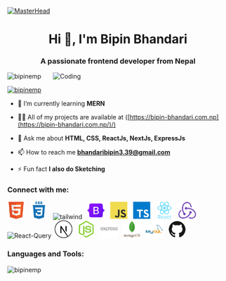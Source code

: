 [![MasterHead](https://media2.giphy.com/headers/GitHub/w8ZJLtJbmuph.gif)](https://rishavchanda.io)
<h1 align="center" >Hi 👋, I'm Bipin Bhandari</h1>
<h3 align="center">A passionate frontend developer from Nepal</h3>
<img align="right" alt="Coding" width="400" src="https://media.tenor.com/GfSX-u7VGM4AAAAC/coding.gif">

<p align="left"> <img src="https://komarev.com/ghpvc/?username=bipinemp&label=Profile%20views&color=0e75b6&style=flat" alt="bipinemp" /> </p>

<p align="left"> <a href="https://twitter.com/bipinemp" target="blank"><img src="https://img.shields.io/twitter/follow/bipinemp?logo=twitter&style=for-the-badge" alt="bipinemp" /></a> </p>

- 🌱 I’m currently learning **MERN**

- 👨‍💻 All of my projects are available at ([https://bipin-bhandari.com.np](https://bipin-bhandari.com.np/)/)

- 💬 Ask me about **HTML, CSS, ReactJs, NextJs, ExpressJs**

- 📫 How to reach me **bhandaribipin3.39@gmail.com**

- ⚡ Fun fact **I also do Sketching**

<h3 align="left">Connect with me:</h3>
   <p align="left" >
        <img
          src="https://raw.githubusercontent.com/devicons/devicon/master/icons/html5/html5-original.svg"
          alt="html5"
          width="40"
          height="40"
          title="HTML5"
        />
      &nbsp;
        <img
          src="https://raw.githubusercontent.com/devicons/devicon/master/icons/css3/css3-plain-wordmark.svg"
          alt="css3"
          width="40"
          height="40"
          title="CSS3"
        />
&nbsp;
        <img
          src="https://www.vectorlogo.zone/logos/tailwindcss/tailwindcss-icon.svg"
          alt="tailwind"
          width="40"
          height="40"
          title="TailwindCSS"
        />
      &nbsp;
        <img
          src="https://raw.githubusercontent.com/devicons/devicon/master/icons/bootstrap/bootstrap-original.svg"
          alt="Bootstrap"
          width="40"
          height="40"
          title="Bootstrap"
        />
      &nbsp;
        <img
          src="https://raw.githubusercontent.com/devicons/devicon/master/icons/javascript/javascript-original.svg"
          alt="javascript"
          width="40"
          height="40"
          title="JavaScript"
        />
      &nbsp;
        <img
          src="https://raw.githubusercontent.com/devicons/devicon/master/icons/typescript/typescript-plain.svg"
          alt="TypeScript"
          width="40"
          height="40"
          title="TypeScript"
        />
      &nbsp;
        <img
          src="https://raw.githubusercontent.com/devicons/devicon/master/icons/react/react-original-wordmark.svg"
          alt="react"
          width="40"
          height="40"
          title="React.JS"
        />
&nbsp;
        <img
          src="https://raw.githubusercontent.com/devicons/devicon/master/icons/redux/redux-original.svg"
          alt="redux"
          width="40"
          height="40"
          title="Redux"
        />
&nbsp;
          <img
          src="https://miro.medium.com/v2/resize:fit:1400/1*elhu-42TzQEdsFjKDbQhhA.png"
          alt="React-Query"
          width="40"
          height="40"
          title="React-Query"
        />&nbsp;
        <img
          src="https://raw.githubusercontent.com/devicons/devicon/55609aa5bd817ff167afce0d965585c92040787a/icons/nextjs/nextjs-line.svg"
          alt="Next.JS"
          width="40"
          height="40"
          title="Next.JS"
        />
&nbsp;
        <img
          src="https://raw.githubusercontent.com/devicons/devicon/master/icons/nodejs/nodejs-original.svg"
          alt="nodejs"
          width="40"
          height="40"
          title="Node.JS"
        />
&nbsp;
        <img
          src="https://raw.githubusercontent.com/devicons/devicon/master/icons/express/express-original-wordmark.svg"
          alt="express"
          width="40"
          height="40"
          title="express.js"
        />
&nbsp;
        <img
          src="https://raw.githubusercontent.com/devicons/devicon/master/icons/mongodb/mongodb-original-wordmark.svg"
          alt="mongodb"
          width="40"
          height="40"
          title="MongoDB"
        />
&nbsp;
        <img
          src="https://raw.githubusercontent.com/devicons/devicon/55609aa5bd817ff167afce0d965585c92040787a/icons/mysql/mysql-original-wordmark.svg"
          alt="MySQL"
          width="40"
          height="40"
          title="MySQL"
        />
&nbsp;
        <img
          src="https://raw.githubusercontent.com/devicons/devicon/55609aa5bd817ff167afce0d965585c92040787a/icons/github/github-original.svg"
          alt="Github"
          width="40"
          height="40"
          title="Github"
        />
&nbsp;
    </p>

<h3 align="left">Languages and Tools:</h3>


<p><img align="center" src="https://github-readme-streak-stats.herokuapp.com/?user=bipinemp&" alt="bipinemp" /></p>
